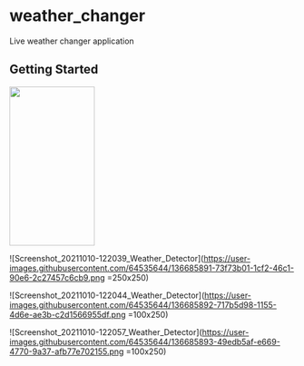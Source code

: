 # weather_changer

Live weather changer application

## Getting Started


<img src="https://user-images.githubusercontent.com/64535644/136685891-73f73b01-1cf2-46c1-90e6-2c27457c6cb9.png" width="150" height="280">

![Screenshot_20211010-122039_Weather_Detector](https://user-images.githubusercontent.com/64535644/136685891-73f73b01-1cf2-46c1-90e6-2c27457c6cb9.png =250x250)


![Screenshot_20211010-122044_Weather_Detector](https://user-images.githubusercontent.com/64535644/136685892-717b5d98-1155-4d6e-ae3b-c2d1566955df.png =100x250)



![Screenshot_20211010-122057_Weather_Detector](https://user-images.githubusercontent.com/64535644/136685893-49edb5af-e669-4770-9a37-afb77e702155.png =100x250)

